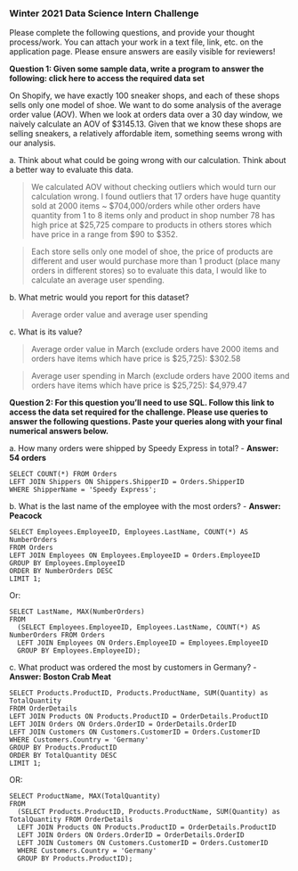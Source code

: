 ### Winter 2021 Data Science Intern Challenge 

Please complete the following questions, and provide your thought process/work. You can attach your work in a text file, link, etc. on the application page. Please ensure answers are easily visible for reviewers!


**Question 1: Given some sample data, write a program to answer the following: click here to access the required data set**

On Shopify, we have exactly 100 sneaker shops, and each of these shops sells only one model of shoe. We want to do some analysis of the average order value (AOV). When we look at orders data over a 30 day window, we naively calculate an AOV of $3145.13. Given that we know these shops are selling sneakers, a relatively affordable item, something seems wrong with our analysis. 

a.	Think about what could be going wrong with our calculation. Think about a better way to evaluate this data. 
>	We calculated AOV without checking outliers which would turn our calculation wrong.
I found outliers that 17 orders have huge quantity sold at 2000 items ~ $704,000/orders while other orders have quantity from 1 to 8 items only and product in shop number 78 has high price at $25,725 compare to products in others stores which have price in a range from $90 to $352.

>	Each store sells only one model of shoe, the price of products are different and user would purchase more than 1 product (place many orders in different stores) so to evaluate this data, I would like to calculate an average user spending.

b.	What metric would you report for this dataset?

> Average order value and average user spending

c.	What is its value?

> Average order value in March (exclude orders have 2000 items and orders have items which have price is $25,725): $302.58

> Average user spending in March (exclude orders have 2000 items and orders have items which have price is $25,725): $4,979.47 


**Question 2: For this question you’ll need to use SQL. Follow this link to access the data set required for the challenge. Please use queries to answer the following questions. Paste your queries along with your final numerical answers below.**

a.	How many orders were shipped by Speedy Express in total? - **Answer: 54 orders**
```
SELECT COUNT(*) FROM Orders
LEFT JOIN Shippers ON Shippers.ShipperID = Orders.ShipperID
WHERE ShipperName = 'Speedy Express';
```
b.	What is the last name of the employee with the most orders? - **Answer: Peacock**
```
SELECT Employees.EmployeeID, Employees.LastName, COUNT(*) AS NumberOrders 
FROM Orders
LEFT JOIN Employees ON Employees.EmployeeID = Orders.EmployeeID
GROUP BY Employees.EmployeeID
ORDER BY NumberOrders DESC
LIMIT 1;
```
Or:
```
SELECT LastName, MAX(NumberOrders)
FROM 
  (SELECT Employees.EmployeeID, Employees.LastName, COUNT(*) AS NumberOrders FROM Orders
  LEFT JOIN Employees ON Orders.EmployeeID = Employees.EmployeeID
  GROUP BY Employees.EmployeeID);
```
c.	What product was ordered the most by customers in Germany? - **Answer: Boston Crab Meat**
```
SELECT Products.ProductID, Products.ProductName, SUM(Quantity) as TotalQuantity 
FROM OrderDetails
LEFT JOIN Products ON Products.ProductID = OrderDetails.ProductID
LEFT JOIN Orders ON Orders.OrderID = OrderDetails.OrderID
LEFT JOIN Customers ON Customers.CustomerID = Orders.CustomerID
WHERE Customers.Country = 'Germany'
GROUP BY Products.ProductID
ORDER BY TotalQuantity DESC
LIMIT 1;
```
OR:
```
SELECT ProductName, MAX(TotalQuantity)
FROM 
  (SELECT Products.ProductID, Products.ProductName, SUM(Quantity) as TotalQuantity FROM OrderDetails
  LEFT JOIN Products ON Products.ProductID = OrderDetails.ProductID
  LEFT JOIN Orders ON Orders.OrderID = OrderDetails.OrderID
  LEFT JOIN Customers ON Customers.CustomerID = Orders.CustomerID
  WHERE Customers.Country = 'Germany'
  GROUP BY Products.ProductID);
  ```
